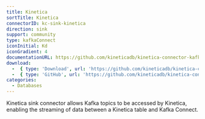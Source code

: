 ```yaml
---
title: Kinetica
sortTitle: Kinetica
connectorID: kc-sink-kinetica
direction: sink
support: community
type: kafkaConnect
iconInitial: Kd
iconGradient: 4
documentationURL: https://github.com/kineticadb/kinetica-connector-kafka
download:
  -  { type: 'Download', url: 'https://github.com/kineticadb/kinetica-connector-kafka/releases' }
  -  { type: 'GitHub', url: 'https://github.com/kineticadb/kinetica-connector-kafka' }
categories:
  - Databases
---
```

Kinetica sink connector allows Kafka topics to be accessed by Kinetica, enabling the streaming of data between a Kinetica table and Kafka Connect.

